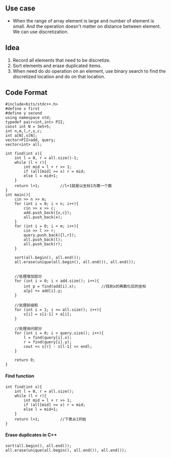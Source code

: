 ## Use case
 - When the range of array element is large and number of element is small. And the operation doesn't matter on distance between element. We can use discretization.

## Idea
1. Record all elements that need to be discretize.
2. Sort elements and erase duplicated items.
3. When need do do operation on an element, use binary search to find the discretized location and do on that location.

## Code Format
```
#include<bits/stdc++.h>
#define x first
#define y second
using namespace std;
typedef pair<int,int> PII;
const int N = 3e5+5;
int n,m,l,r,x,c;
int a[N],s[N];
vector<PII>add, query;
vector<int> all;

int find(int x){
    int l = 0, r = all.size()-1;
    while (l < r){
        int mid = l + r >> 1;
        if (all[mid] >= x) r = mid;
        else l = mid+1;
    }
    return l+1;         //l+1就是以坐标1为第一个数
}
int main(){
    cin >> n >> m;
    for (int i = 0; i < n; i++){
        cin >> x >> c;
        add.push_back({x,c});
        all.push_back(x);
    }
    for (int i = 0; i < m; i++){
        cin >> l >> r;
        query.push_back({l,r});
        all.push_back(l);
        all.push_back(r);
    }

    sort(all.begin(), all.end());
    all.erase(unique(all.begin(), all.end()), all.end());


    //处理增加部分
    for (int i = 0; i < add.size(); i++){
        int p = find(add[i].x);           //找到x的离散化后的坐标
        a[p] += add[i].y;
    }

    //处理前缀和
    for (int i = 1; i <= all.size(); i++){
        s[i] = s[i-1] + a[i];
    } 

    //处理询问部分
    for (int i = 0; i < query.size(); i++){
        l = find(query[i].x);
        r = find(query[i].y);
        cout << s[r] - s[l-1] << endl;
    }

    return 0;
}
```

#### Find function
```
int find(int x){
    int l = 0, r = all.size();
    while (l < r){
        int mid = l + r >> 1;
        if (all[mid] >= x) r = mid;
        else l = mid+1;
    }
    return l+1;         //下表从1开始
}
```

#### Erase duplicates in C++
```
sort(all.begin(), all.end());
all.erase(unique(all.begin(), all.end()), all.end());
```